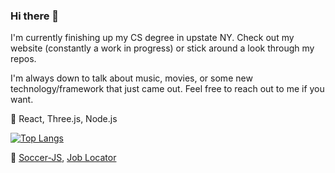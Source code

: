 ### Hi there 👋
I'm currently finishing up my CS degree in upstate NY. Check out my website (constantly a work in progress) or stick around a look through my repos. 

I'm always down to talk about music, movies, or some new technology/framework that just came out. Feel free to reach out to me if you want.

🌱 React, Three.js, Node.js

[![Top Langs](https://github-readme-stats.vercel.app/api/top-langs/?username=alex-zaykowski&layout=compact)](https://github.com/alex-zaykowski/github-readme-stats)

🔭 [Soccer-JS](https://github.com/alex-zaykowski/Soccer-JS), [Job Locator](https://github.com/alex-zaykowski/REST_API)
<!--
**alex-zaykowski/alex-zaykowski** is a ✨ _special_ ✨ repository because its `README.md` (this file) appears on your GitHub profile.

Here are some ideas to get you started:

- 🔭 I’m currently working on ...
- 🌱 I’m currently learning ...
- 👯 I’m looking to collaborate on ...
- 🤔 I’m looking for help with ...
- 💬 Ask me about ...
- 📫 How to reach me: ...
- 😄 Pronouns: ...
- ⚡ Fun fact: ...
-->
